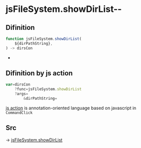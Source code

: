 # jsFileSystem.showDirList--

## Difinition

```js.js
function jsFileSystem.showDirList(
	${dirPathString},
) -> dirsCon
```

- 


## Difinition by js action

```js.js
var=dirsCon
	?func=jsFileSystem.showDirList
	?args=
		&dirPathString=
```

[js action](#) is annotation-oriented language based on javascript in `CommandClick`



## Src

-> [jsFileSystem.showDirList](https://github.com/puutaro/CommandClick/blob/master/app/src/main/java/com/puutaro/commandclick/fragment_lib/terminal_fragment/js_interface/file/JsFileSystem.kt#L402)


